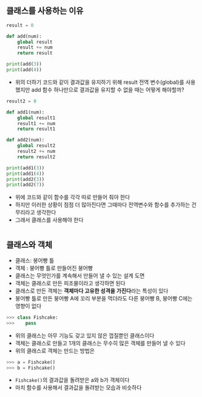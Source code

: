 ## 클래스를 사용하는 이유
```python
result = 0

def add(num):
    global result
    result += num
    return result

print(add(3))
print(add(4))
```
- 위의 더하기 코드와 같이 결과값을 유지하기 위해 result 전역 변수(global)를 사용했지만 add 함수 하나만으로 결과값을 유지할 수 없을 때는 어떻게 해야할까?
```python
result2 = 0

def add1(num):
    global result1
    result1 += num
    return result1

def add2(num):
    global result2
    result2 += num
    return result2

print(add1(3))
print(add1(4))
print(add2(3))
print(add2(7))
```
- 위에 코드와 같이 함수를 각각 따로 만들어 줘야 한다
- 하지만 이러한 상황이 점점 더 많아진다면 그때마다 전역변수와 함수를 추가하는 건 무리라고 생각한다
- 그래서 클래스를 사용해야 한다
#
## 클래스와 객체
- 클래스: 붕어빵 틀
- 객체 : 붕어빵 틀로 만들어진 붕어빵
- 클래스는 무엇인가를 계속해서 만들어 낼 수 있는 설계 도면
- 객체는 클래스로 만든 피조물이라고 생각하면 된다
- 클래스로 만든 객체는 **객체마다 고유한 성격을 가진다**라는 특성이 있다
- 붕어빵 틀로 만든 붕어빵 A에 꼬리 부분을 먹더라도 다른 붕어빵 B, 붕어빵 C에는 영향이 없다
```python
>>> class Fishcake:
>>>    pass
```
- 위의 클래스는 아무 기능도 갖고 있지 않은 껍질뿐인 클래스이다
- 객체는 클래스로 만들고 1개의 클래스는 무수히 많은 객체를 만들어 낼 수 있다
- 위의 클래스로 객체는 만드는 방법은
```python
>>> a = Fishcake()
>>> b = Fishcake()
```
- `Fishcake()`의 결과값을 돌려받은 a와 b가 객체이다
- 마치 함수를 사용해서 결과값을 돌려받는 모습과 비슷하다